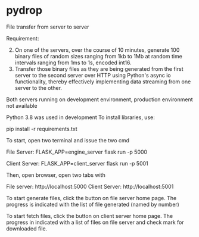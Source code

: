 # pydrop
File transfer from server to server

Requirement:

2.  On one of the servers, over the course of 10 minutes, generate 100 binary files of random sizes ranging from 1kb to 1Mb at random time intervals ranging from 1ms to 1s, encoded int16.
3.  Transfer those binary files as they are being generated from the first server to the second server over HTTP using Python's async io functionality, thereby effectively implementing data streaming from one server to the other.


Both servers running on development environment, production environment not available

Python 3.8 was used in development
To install libraries, use:

pip install -r requirements.txt

To start, open two terminal and issue the two cmd

File Server:
FLASK_APP=engine_server flask run -p 5000

Client Server:
FLASK_APP=client_server flask run -p 5001


Then, open browser, open two tabs with

File server:   http://localhost:5000
Client Server: http://localhost:5001


To start generate files, click the button on file server home page. The progress is indicated with the list of file generated (named by number)

To start fetch files, click the button on client server home page. The progress in indicated with a list of files on file server and check mark for downloaded file.